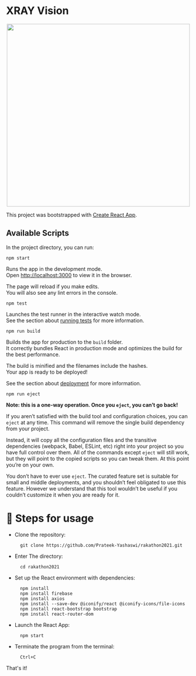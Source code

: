 # XRAY Vision

<p align="center">
<img width="500" height="500" src="https://user-images.githubusercontent.com/52810449/114263704-caecdf00-9a04-11eb-8612-7284f2e749ae.png">
</p>

This project was bootstrapped with [Create React App](https://github.com/facebook/create-react-app).

## Available Scripts

In the project directory, you can run:

 `npm start`

Runs the app in the development mode.\
Open [http://localhost:3000](http://localhost:3000) to view it in the browser.

The page will reload if you make edits.\
You will also see any lint errors in the console.

 `npm test`

Launches the test runner in the interactive watch mode.\
See the section about [running tests](https://facebook.github.io/create-react-app/docs/running-tests) for more information.

 `npm run build`

Builds the app for production to the `build` folder.\
It correctly bundles React in production mode and optimizes the build for the best performance.

The build is minified and the filenames include the hashes.\
Your app is ready to be deployed!

See the section about [deployment](https://facebook.github.io/create-react-app/docs/deployment) for more information.

 `npm run eject`

**Note: this is a one-way operation. Once you `eject`, you can’t go back!**

If you aren’t satisfied with the build tool and configuration choices, you can `eject` at any time. This command will remove the single build dependency from your project.

Instead, it will copy all the configuration files and the transitive dependencies (webpack, Babel, ESLint, etc) right into your project so you have full control over them. All of the commands except `eject` will still work, but they will point to the copied scripts so you can tweak them. At this point you’re on your own.

You don’t have to ever use `eject`. The curated feature set is suitable for small and middle deployments, and you shouldn’t feel obligated to use this feature. However we understand that this tool wouldn’t be useful if you couldn’t customize it when you are ready for it.

# :green_book: Steps for usage

- Clone the repository: 

        git clone https://github.com/Prateek-Yashaswi/rakathon2021.git
- Enter The directory: 

        cd rakathon2021
- Set up the React environment with dependencies:

        npm install
        npm install firebase
        npm install axios
        npm install --save-dev @iconify/react @iconify-icons/file-icons
        npm install react-bootstrap bootstrap
        npm install react-router-dom
- Launch the React App:
        
        npm start
- Terminate the program from the terminal:

        Ctrl+C

That's it!
